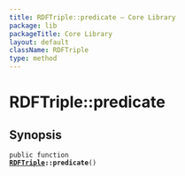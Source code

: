 ```yaml
---
title: RDFTriple::predicate — Core Library
package: lib
packageTitle: Core Library
layout: default
className: RDFTriple
type: method
---
```


# RDFTriple::predicate

## Synopsis

<code>public function <b><a href="RDFTriple">RDFTriple</a>::predicate</b>()</code>


